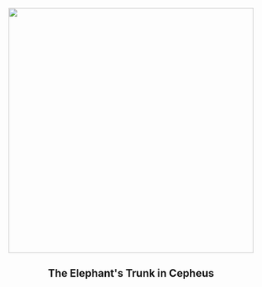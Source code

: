 
<p align="center"><img src="https://apod.nasa.gov/apod/image/2411/LDN1105ElephantTrunk1024.jpg" width="500" height="500"></p>
<h2 align="center"> The Elephant's Trunk in Cepheus </h2>

